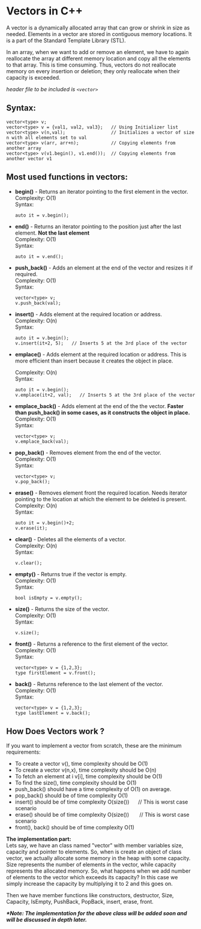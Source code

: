 # Vectors in C++

A vector is a dynamically allocated array that can grow or shrink in size as needed. Elements in a vector are stored in contiguous memory locations. It is a part of the Standard Template Library (STL).

In an array, when we want to add or remove an element, we have to again reallocate the array at different memory location and copy all the elements to that array. This is time consuming. Thus, vectors do not reallocate memory on every insertion or deletion; they only reallocate when their capacity is exceeded.

_header file to be included is `<vector>`_

## Syntax:

```
vector<type> v;
vector<type> v = {val1, val2, val3};   // Using Initializer list
vector<type> v(n,val);                 // Initializes a vector of size n with all elements set to val
vector<type> v(arr, arr+n);            // Copying elements from another array
vector<type> v(v1.begin(), v1.end());  // Copying elements from another vector v1
```

## Most used functions in vectors:

- **begin()** - Returns an iterator pointing to the first element in the vector.  
  Complexity: O(1)  
  Syntax:
  ```
  auto it = v.begin();
  ```
- **end()** - Returns an iterator pointing to the position just after the last element. **Not the last element**  
  Complexity: O(1)  
  Syntax:
  ```
  auto it = v.end();
  ```
- **push_back()** - Adds an element at the end of the vector and resizes it if required.  
  Complexity: O(1)  
  Syntax:
  ```
  vector<type> v;
  v.push_back(val);
  ```
- **insert()** - Adds element at the required location or address.  
  Complexity: O(n)  
  Syntax:
  ```
  auto it = v.begin();
  v.insert(it+2, 5);   // Inserts 5 at the 3rd place of the vector
  ```
- **emplace()** - Adds element at the required location or address. This is more efficient than insert because it creates the object in place.

  Complexity: O(n)  
  Syntax:

  ```
  auto it = v.begin();
  v.emplace(it+2, val);   // Inserts 5 at the 3rd place of the vector
  ```

- **emplace_back()** - Adds element at the end of the the vector. **Faster than push_back() in some cases, as it constructs the object in place.**  
  Complexity: O(1)  
  Syntax:
  ```
  vector<type> v;
  v.emplace_back(val);
  ```
- **pop_back()** - Removes element from the end of the vector.  
  Complexity: O(1)  
  Syntax:
  ```
  vector<type> v;
  v.pop_back();
  ```
- **erase()** - Removes element front the required location. Needs iterator pointing to the location at which the element to be deleted is present.  
  Complexity: O(n)  
  Syntax:
  ```
  auto it = v.begin()+2;
  v.erase(it);
  ```
- **clear()** - Deletes all the elements of a vector.  
  Complexity: O(n)  
  Syntax:
  ```
  v.clear();
  ```
- **empty()** - Returns true if the vector is empty.  
  Complexity: O(1)  
  Syntax:
  ```
  bool isEmpty = v.empty();
  ```
- **size()** - Returns the size of the vector.  
  Complexity: O(1)  
  Syntax:
  ```
  v.size();
  ```
- **front()** - Returns a reference to the first element of the vector.  
  Complexity: O(1)  
  Syntax:
  ```
  vector<type> v = {1,2,3};
  type firstElement = v.front();
  ```
- **back()** - Returns reference to the last element of the vector.  
  Complexity: O(1)  
  Syntax:
  ```
  vector<type> v = {1,2,3};
  type lastElement = v.back();
  ```

## How Does Vectors work ?

If you want to implement a vector from scratch, these are the minimum requirements:

- To create a vector v(), time complexity should be O(1)
- To create a vector v(n,x), time complexity should be O(n)
- To fetch an element at i v[i], time complexity should be O(1)
- To find the size(), time complexity should be O(1)
- push_back() should have a time complexity of O(1) on average.
- pop_back() should be of time complexity O(1)
- insert() should be of time complexity O(size()) &nbsp;&nbsp;&nbsp;&nbsp; // This is worst case scenario
- erase() should be of time complexity O(size()) &nbsp;&nbsp;&nbsp;&nbsp;&nbsp; // This is worst case scenario
- front(), back() should be of time complexity O(1)

**The implementation part:**  
Lets say, we have an class named "vector" with member variables size, capacity and pointer to elements. So, when is create an object of class vector, we actually allocate some memory in the heap with some capacity. Size represents the number of elements in the vector, while capacity represents the allocated memory. So, what happens when we add number of elements to the vector which exceeds its capacity? In this case we simply increase the capacity by multiplying it to 2 and this goes on.

Then we have member functions like constructors, destructor, Size, Capacity, IsEmpty, PushBack, PopBack, insert, erase, front.

**_\*Note: The implementation for the above class will be added soon and will be discussed in depth later._**
